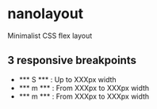 # nanolayout
Minimalist CSS flex layout
## 3 responsive breakpoints
- *** S *** : Up to XXXpx width
- *** m *** : From XXXpx to XXXpx width
- *** m *** : From XXXpx to XXXpx width
